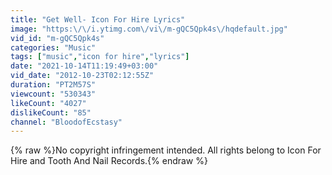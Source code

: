 ```yaml
---
title: "Get Well- Icon For Hire Lyrics"
image: "https:\/\/i.ytimg.com\/vi\/m-gQC5Qpk4s\/hqdefault.jpg"
vid_id: "m-gQC5Qpk4s"
categories: "Music"
tags: ["music","icon for hire","lyrics"]
date: "2021-10-14T11:19:49+03:00"
vid_date: "2012-10-23T02:12:55Z"
duration: "PT2M57S"
viewcount: "530343"
likeCount: "4027"
dislikeCount: "85"
channel: "BloodofEcstasy"
---
```

{% raw %}No copyright infringement intended. All rights belong to Icon For Hire and Tooth And Nail Records.{% endraw %}
